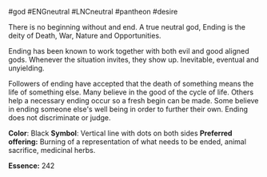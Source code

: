 #god #ENGneutral #LNCneutral #pantheon #desire 

There is no beginning without and end. A true neutral god, Ending is the deity of Death, War, Nature and Opportunities. 

Ending has been known to work together with both evil and good aligned gods. Whenever the situation invites, they show up. Inevitable, eventual and unyielding.

Followers of ending have accepted that the death of something means the life of something else. Many believe in the good of the cycle of life. Others help a necessary ending occur so a fresh begin can be made. Some believe in ending someone else's well being in order to further their own. Ending does not discriminate or judge.

**Color**: Black
**Symbol**: Vertical line with dots on both sides
**Preferred offering:** Burning of a representation of what needs to be ended, animal sacrifice, medicinal herbs.

**Essence:** 242




